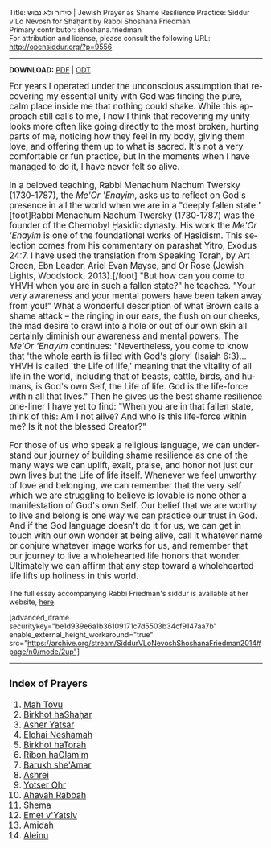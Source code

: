 <html>
<head></head>
<body>
Title: סידור ולא נבוש | Jewish Prayer as Shame Resilience Practice: Siddur v'Lo Nevosh for Shaḥarit by Rabbi Shoshana Friedman<br />
Primary contributor: shoshana.friedman<br />
For attribution and license, please consult the following URL: <a href="http://opensiddur.org/?p=9556">http://opensiddur.org/?p=9556</a>
<p />
<hr />

<strong>DOWNLOAD:</strong> <a href="https://opensiddur.org/wp-content/uploads/2014/10/Shoshana-Friedman-Siddur-vLo-Nevosh.pdf">PDF</a> | <a href="https://opensiddur.org/wp-content/uploads/2014/10/Shoshana-Friedman-Siddur-vLo-Nevosh.odt">ODT</a>

<div class="english" lang="en" style="font-size: 1.2em;">
For years I operated under the unconscious assumption that recovering my essential unity with God was finding the pure, calm place inside me that nothing could shake.  While this approach still calls to me, I now I think that recovering my unity looks more often like going directly to the most broken, hurting parts of me, noticing how they feel in my body, giving them love, and offering them up to what is sacred.  It's not a very comfortable or fun practice, but in the moments when I have managed to do it, I have never felt so alive.

In a beloved teaching, Rabbi Menachum Nachum Twersky (1730-1787), the <em>Me'Or 'Enayim</em>, asks us to reflect on God's presence in all the world when we are in a "deeply fallen state:"[foot]Rabbi Menachum Nachum Twersky (1730-1787) was the founder of the Chernobyl Ḥasidic dynasty. His work the <em>Me'Or 'Enayim</em> is one of the foundational works of Ḥasidism. This selection comes from his commentary on parashat Yitro, Exodus 24:7. I have used the translation from Speaking Torah, by Art Green, Ebn Leader, Ariel Evan Mayse, and Or Rose (Jewish Lights, Woodstock, 2013).[/foot] "But how can you come to YHVH when you are in such a fallen state?" he teaches. "Your very awareness and your mental powers have been taken away from you!"  What a wonderful description of what Brown calls a shame attack – the ringing in our ears, the flush on our cheeks, the mad desire to crawl into a hole or out of our own skin all certainly diminish our awareness and mental powers. The <em>Me'Or 'Enayim</em> continues: "Nevertheless, you come to know that 'the whole earth is filled with God's glory' (Isaiah 6:3)... YHVH is called 'the Life of life,' meaning that the vitality of all life in the world, including that of beasts, cattle, birds, and humans, is God's own Self, the Life of life.  God is the life-force within all that lives." Then he gives us the best shame resilience one-liner I have yet to find: "When you are in that fallen state, think of this: Am I not alive? And who is this life-force within me? Is it not the blessed Creator?"

For those of us who speak a religious language, we can understand our journey of building shame resilience as one of the many ways we can uplift, exalt, praise, and honor not just our own lives but the Life of life itself. Whenever we feel unworthy of love and belonging, we can remember that the very self which we are struggling to believe is lovable is none other a manifestation of God's own Self.  Our belief that we are worthy to live and belong is one way we can practice our trust in God.  And if the God language doesn't do it for us, we can get in touch with our own wonder at being alive, call it whatever name or conjure whatever image works for us, and remember that our journey to live a wholehearted life honors that wonder. Ultimately we can affirm that any step toward a wholehearted life lifts up holiness in this world.
</div>

The full essay accompanying Rabbi Friedman's siddur is available at her website, <a href="http://web.archive.org/web/20160804165328/http://shoshanameira.com:80/wp-content/uploads/2014/07/Prayer-as-Shame-Resilience-Practice.pdf">here</a>.

[advanced_iframe securitykey="be1d939e6a1b36109171c7d5503b34cf9147aa7b" enable_external_height_workaround="true" src="https://archive.org/stream/SiddurVLoNevoshShoshanaFriedman2014#page/n0/mode/2up"]

<hr />

<div class="english" lang="en" style="font-size: 1.2em;">
<h3>Index of Prayers</h3>
<ol>
 	<li><a href="/?p=31341">Mah Tovu</a></li>
 	<li><a href="/?p=31352">Birkhot haShaḥar</a></li>
 	<li><a href="/?p=31371">Asher Yatsar</a></li>
 	<li><a href="/?p=31380">Elohai Neshamah</a></li>
 	<li><a href="/?p=31384">Birkhot haTorah</a></li>
 	<li><a href="/?p=31386">Ribon haOlamim</a></li>
 	<li><a href="/?p=35668">Barukh she'Amar</a></li>
 	<li><a href="/?p=35674">Ashrei</a></li>
 	<li><a href="/?p=35681">Yotser Ohr</a></li>
 	<li><a href="/?p=35690">Ahavah Rabbah</a></li>
 	<li><a href="/?p=35700">Shema</a></li>
 	<li><a href="/?p=35705">Emet v'Yatsiv</a></li>
 	<li><a href="/?p=35719">Amidah</a></li>
 	<li><a href="/?p=35658">Aleinu</a></li>
</ol>
</div>
</body>
</html>